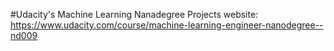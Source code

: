 #Udacity's Machine Learning Nanadegree Projects
website: https://www.udacity.com/course/machine-learning-engineer-nanodegree--nd009
